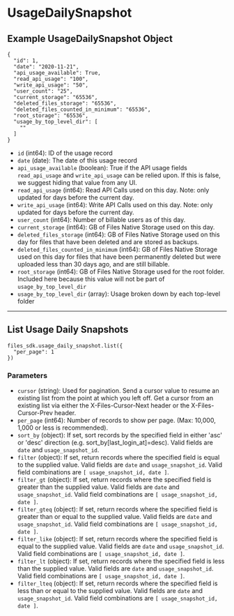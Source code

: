 # UsageDailySnapshot

## Example UsageDailySnapshot Object

```
{
  "id": 1,
  "date": "2020-11-21",
  "api_usage_available": True,
  "read_api_usage": "100",
  "write_api_usage": "50",
  "user_count": "25",
  "current_storage": "65536",
  "deleted_files_storage": "65536",
  "deleted_files_counted_in_minimum": "65536",
  "root_storage": "65536",
  "usage_by_top_level_dir": [
    ""
  ]
}
```

* `id` (int64): ID of the usage record
* `date` (date): The date of this usage record
* `api_usage_available` (boolean): True if the API usage fields `read_api_usage` and `write_api_usage` can be relied upon.  If this is false, we suggest hiding that value from any UI.
* `read_api_usage` (int64): Read API Calls used on this day. Note: only updated for days before the current day.
* `write_api_usage` (int64): Write API Calls used on this day. Note: only updated for days before the current day.
* `user_count` (int64): Number of billable users as of this day.
* `current_storage` (int64): GB of Files Native Storage used on this day.
* `deleted_files_storage` (int64): GB of Files Native Storage used on this day for files that have been deleted and are stored as backups.
* `deleted_files_counted_in_minimum` (int64): GB of Files Native Storage used on this day for files that have been permanently deleted but were uploaded less than 30 days ago, and are still billable.
* `root_storage` (int64): GB of Files Native Storage used for the root folder.  Included here because this value will not be part of `usage_by_top_level_dir`
* `usage_by_top_level_dir` (array): Usage broken down by each top-level folder


---

## List Usage Daily Snapshots

```
files_sdk.usage_daily_snapshot.list({
  "per_page": 1
})
```

### Parameters

* `cursor` (string): Used for pagination.  Send a cursor value to resume an existing list from the point at which you left off.  Get a cursor from an existing list via either the X-Files-Cursor-Next header or the X-Files-Cursor-Prev header.
* `per_page` (int64): Number of records to show per page.  (Max: 10,000, 1,000 or less is recommended).
* `sort_by` (object): If set, sort records by the specified field in either 'asc' or 'desc' direction (e.g. sort_by[last_login_at]=desc). Valid fields are `date` and `usage_snapshot_id`.
* `filter` (object): If set, return records where the specified field is equal to the supplied value. Valid fields are `date` and `usage_snapshot_id`. Valid field combinations are `[ usage_snapshot_id, date ]`.
* `filter_gt` (object): If set, return records where the specified field is greater than the supplied value. Valid fields are `date` and `usage_snapshot_id`. Valid field combinations are `[ usage_snapshot_id, date ]`.
* `filter_gteq` (object): If set, return records where the specified field is greater than or equal to the supplied value. Valid fields are `date` and `usage_snapshot_id`. Valid field combinations are `[ usage_snapshot_id, date ]`.
* `filter_like` (object): If set, return records where the specified field is equal to the supplied value. Valid fields are `date` and `usage_snapshot_id`. Valid field combinations are `[ usage_snapshot_id, date ]`.
* `filter_lt` (object): If set, return records where the specified field is less than the supplied value. Valid fields are `date` and `usage_snapshot_id`. Valid field combinations are `[ usage_snapshot_id, date ]`.
* `filter_lteq` (object): If set, return records where the specified field is less than or equal to the supplied value. Valid fields are `date` and `usage_snapshot_id`. Valid field combinations are `[ usage_snapshot_id, date ]`.
